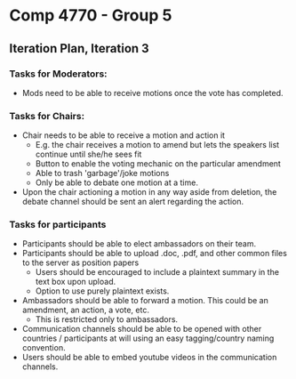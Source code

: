 Comp 4770 - Group 5
===================

## Iteration Plan, Iteration 3

### Tasks for Moderators:
- Mods need to be able to receive motions once the vote has completed.

### Tasks for Chairs:
- Chair needs to be able to receive a motion and action it
    - E.g. the chair receives a motion to amend but lets the speakers list continue until she/he sees fit
    - Button to enable the voting mechanic on the particular amendment
    - Able to trash 'garbage'/joke motions
    - Only be able to debate one motion at a time.
- Upon the chair actioning a motion in any way aside from deletion, the debate channel should be sent an alert regarding the action.

### Tasks for participants
- Participants should be able to elect ambassadors on their team.
- Participants should be able to upload .doc, .pdf, and other common files to the server as position papers
    - Users should be encouraged to include a plaintext summary in the text box upon upload.
    - Option to use purely plaintext exists.
- Ambassadors should be able to forward a motion. This could be an amendment, an action, a vote, etc.
    - This is restricted only to ambassadors.
- Communication channels should be able to be opened with other countries / participants at will using an easy tagging/country naming convention.
- Users should be able to embed youtube videos in the communication channels.